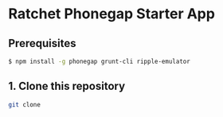 # Ratchet Phonegap Starter App

## Prerequisites

```sh
$ npm install -g phonegap grunt-cli ripple-emulator
```

## 1. Clone this repository

```sh
git clone
